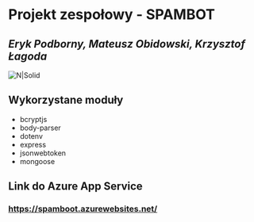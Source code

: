 # Projekt zespołowy - SPAMBOT
## _Eryk Podborny, Mateusz Obidowski, Krzysztof Łagoda_

![N|Solid](https://panel.medicalsoftware.pl/resources/technologie/nodejs.svg)

## Wykorzystane moduły

- bcryptjs
- body-parser
- dotenv
- express
- jsonwebtoken
- mongoose

## Link do Azure App Service
### https://spamboot.azurewebsites.net/